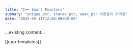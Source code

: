 ```yaml
---
title: "C++ Smart Pointers"
summary: "unique_ptr, shared_ptr, weak_ptr 사용법과 주의점"
date: "2025-09-11T12:00:00+00:00"
---
```


...existing content...

[[cpp-templates]]